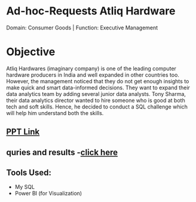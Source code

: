 # Ad-hoc-Requests Atliq Hardware
Domain:  Consumer Goods | Function: Executive Management

# Objective 
Atliq Hardwares (imaginary company) is one of the leading computer hardware producers in India and well expanded in other countries too.
However, the management noticed that they do not get enough insights to make quick and smart data-informed decisions. They want to expand their data analytics team by adding several junior data analysts. Tony Sharma, their data analytics director wanted to hire someone who is good at both tech and soft skills. Hence, he decided to conduct a SQL challenge which will help him understand both the skills.

## [PPT Link](https://github.com/vishalbankar/Ad-hoc-Requests/blob/main/PPT/ad-hoc%20requests.pdf)

## quries and results -[click here](https://github.com/vishalbankar/Ad-hoc-Requests/blob/main/Ad-hoc%20queries.pdf)

##  **Tools Used:**
- My SQL
- Power BI (for Visualization)

